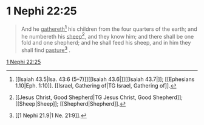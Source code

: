 # 1 Nephi 22:25

> And he <u>gathereth</u>[^a] his children from the four quarters of the earth; and he numbereth his <u>sheep</u>[^b], and they know him; and there shall be one fold and one shepherd; and he shall feed his sheep, and in him they shall find <u>pasture</u>[^c] .

[1 Nephi 22:25](https://www.churchofjesuschrist.org/study/scriptures/bofm/1-ne/22?lang=eng&id=p25#p25)


[^a]: [[Isaiah 43.5|Isa. 43:6 (5–7)]][[Isaiah 43.6|]][[Isaiah 43.7|]]; [[Ephesians 1.10|Eph. 1:10]]. [[Israel, Gathering of|TG Israel, Gathering of]].  
[^b]: [[Jesus Christ, Good Shepherd|TG Jesus Christ, Good Shepherd]]; [[Sheep|Sheep]]; [[Shepherd|Shepherd]].  
[^c]: [[1 Nephi 21.9|1 Ne. 21:9]].  
